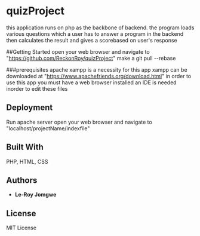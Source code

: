 # quizProject

this application runs on php as the backbone of backend.
the program loads various questions which a user has to answer
a program in the backend then calculates the result and gives a scorebased on user's response

##Getting Started
open your web browser and navigate to "https://github.com/ReckonRoy/quizProject"
make a git pull --rebase

###prerequisites
apache xampp is a necessity  for this app
xampp can be downloaded at "https://www.apachefriends.org/download.html"
in order to use this app you must have a web browser installed
an IDE is needed inorder to edit these files

## Deployment
Run apache server
open your web browser and navigate to "localhost/projectName/indexfile"

## Built With
PHP, HTML, CSS

## Authors
* **Le-Roy Jomgwe** 

## License
MIT License
